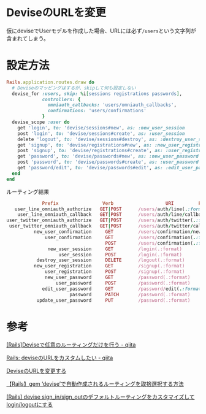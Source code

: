 # DeviseのURLを変更

仮にdeviseでUserモデルを作成した場合、URLには必ず`/users`という文字列が含まれてしまう。

# 設定方法

```ruby
Rails.application.routes.draw do
  # Deviseのマッピングはするが、skipして何も設定しない
  devise_for :users, skip: %i[sessions registrations passwords],
             controllers: {
               omniauth_callbacks: 'users/omniauth_callbacks',
               confirmations: 'users/confirmations'
             }
  devise_scope :user do
    get 'login', to: 'devise/sessions#new', as: :new_user_session
    post 'login', to: 'devise/sessions#create', as: :user_session
    delete 'logout', to: 'devise/sessions#destroy', as: :destroy_user_session
    get 'signup', to: 'devise/registrations#new', as: :new_user_registration
    post 'signup', to: 'devise/registrations#create', as: :user_registration
    get 'password', to: 'devise/passwords#new', as: :new_user_password
    post 'password', to: 'devise/passwords#create', as: :user_password
    get 'password/edit', to: 'devise/passwords#edit', as: :edit_user_password
  end
end
```

ルーティング結果
```ruby
             Prefix                Verb                   URI         Pattern                    Controller#Action
   user_line_omniauth_authorize   GET|POST      /users/auth/line(.:format)                   users/omniauth_callbacks#passthru
    user_line_omniauth_callback   GET|POST      /users/auth/line/callback(.:format)          users/omniauth_callbacks#line
user_twitter_omniauth_authorize   GET|POST      /users/auth/twitter(.:format)                users/omniauth_callbacks#passthru
 user_twitter_omniauth_callback   GET|POST      /users/auth/twitter/callback(.:format)       users/omniauth_callbacks#twitter
          new_user_confirmation     GET         /users/confirmation/new(.:format)            users/confirmations#new
              user_confirmation     GET         /users/confirmation(.:format)                users/confirmations#show
                                    POST        /users/confirmation(.:format)                users/confirmations#create
               new_user_session     GET         /login(.:format)                             devise/sessions#new
                   user_session     POST        /login(.:format)                             devise/sessions#create
           destroy_user_session     DELETE      /logout(.:format)                            devise/sessions#destroy
          new_user_registration     GET         /signup(.:format)                            devise/registrations#new
              user_registration     POST        /signup(.:format)                            devise/registrations#create
              new_user_password     GET         /password(.:format)                          devise/passwords#new
                  user_password     POST        /password(.:format)                          devise/passwords#create
             edit_user_password     GET         /password/edit(.:format)                     devise/passwords#edit
                       password     PATCH       /password(.:format)                          devise/passwords#update
           update_user_password     PUT         /password(.:format)                          devise/passwords#update
```

# 参考

[[Rails]Deviseで任意のルーティングだけを行う - qiita](https://qiita.com/chamao/items/de00920c343a3e237d20)

[Rails: deviseのURLをカスタムしたい - qiita](https://qiita.com/suin/items/b479000c49d2468a6260)

[DeviseのURLを変更する](https://note.com/kezzytak/n/n2c8c53f71346)

[【Rails】gem ‘devise’で自動作成されるルーティングを取捨選択する方法](https://techtechmedia.com/routes-devise/)

[[Rails] devise sign_in/sign_outのデフォルトルーティングをカスタマイズしてlogin/logoutにする](https://tech.mof-mof.co.jp/blog/devise-custom-routes/)